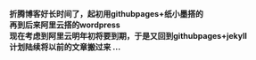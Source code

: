 **折腾博客好长时间了，起初用githubpages+纸小墨搭的    
再到后来阿里云搭的wordpress    
现在考虑到阿里云明年初将要到期，于是又回到githubpages+jekyll   
计划陆续将以前的文章搬过来
...**